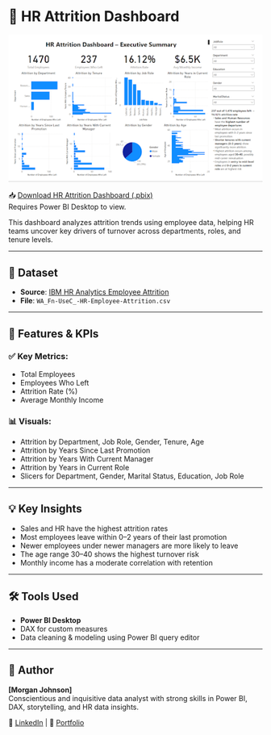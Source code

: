 # 🏢 HR Attrition Dashboard

![HR Attrition Dashboard Preview](Dashboard%20Preview.png)

📥 [Download HR Attrition Dashboard (.pbix)](HR%20Attrition%20Dashboard.pbix?raw=true)  
Requires Power BI Desktop to view.

This dashboard analyzes attrition trends using employee data, helping HR teams uncover key drivers of turnover across departments, roles, and tenure levels.

---

## 📁 Dataset
- **Source**: [IBM HR Analytics Employee Attrition](https://www.kaggle.com/datasets/pavansubhasht/ibm-hr-analytics-attrition-dataset)
- **File**: `WA_Fn-UseC_-HR-Employee-Attrition.csv`

---

## 📌 Features & KPIs

### ✅ Key Metrics:
- Total Employees
- Employees Who Left
- Attrition Rate (%)
- Average Monthly Income

### 📊 Visuals:
- Attrition by Department, Job Role, Gender, Tenure, Age
- Attrition by Years Since Last Promotion
- Attrition by Years With Current Manager
- Attrition by Years in Current Role
- Slicers for Department, Gender, Marital Status, Education, Job Role

---

## 💡 Key Insights

- Sales and HR have the highest attrition rates
- Most employees leave within 0–2 years of their last promotion
- Newer employees under newer managers are more likely to leave
- The age range 30–40 shows the highest turnover risk
- Monthly income has a moderate correlation with retention

---

## 🛠️ Tools Used
- **Power BI Desktop**
- DAX for custom measures
- Data cleaning & modeling using Power BI query editor
---


## 👤 Author
**[Morgan Johnson]**  
Conscientious and inquisitive data analyst with strong skills in Power BI, DAX, storytelling, and HR data insights.

📎 [LinkedIn](https://www.linkedin.com/in/morgan-johnson-8218b2177/) | 📂 [Portfolio](https://data-analysis-by-morgan.notion.site/Portfolio-232658778d2e80a5a909c8f554373d0b)


